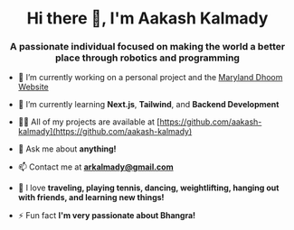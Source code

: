 <h1 align="center">Hi there 👋, I'm Aakash Kalmady</h1>
<h3 align="center">A passionate individual focused on making the world a better place through robotics and programming</h3>

- 🔭 I’m currently working on a personal project and the [Maryland Dhoom Website](https://github.com/aakash-kalmady/maryland-dhoom-website)

- 🌱 I’m currently learning **Next.js**, **Tailwind**, and **Backend Development**

- 👨‍💻 All of my projects are available at [https://github.com/aakash-kalmady](https://github.com/aakash-kalmady)

- 💬 Ask me about **anything!**

- 📫 Contact me at **arkalmady@gmail.com**

- 🌊 I love **traveling, playing tennis, dancing, weightlifting, hanging out with friends, and learning new things!**

- ⚡ Fun fact **I'm very passionate about Bhangra!**
